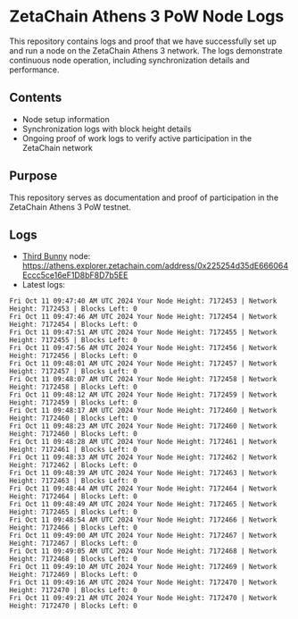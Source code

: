 # ZetaChain Athens 3 PoW Node Logs
This repository contains logs and proof that we have successfully set up and run a node on the ZetaChain Athens 3 network. The logs demonstrate continuous node operation, including synchronization details and performance.

## Contents
- Node setup information
- Synchronization logs with block height details
- Ongoing proof of work logs to verify active participation in the ZetaChain network

## Purpose
This repository serves as documentation and proof of participation in the ZetaChain Athens 3 PoW testnet.

## Logs

- [Third Bunny](https://thirdbunny.xyz/) node: https://athens.explorer.zetachain.com/address/0x225254d35dE666064Eccc5ce16eF1D8bF8D7b5EE
- Latest logs:
```
Fri Oct 11 09:47:40 AM UTC 2024 Your Node Height: 7172453 | Network Height: 7172453 | Blocks Left: 0
Fri Oct 11 09:47:46 AM UTC 2024 Your Node Height: 7172454 | Network Height: 7172454 | Blocks Left: 0
Fri Oct 11 09:47:51 AM UTC 2024 Your Node Height: 7172455 | Network Height: 7172455 | Blocks Left: 0
Fri Oct 11 09:47:56 AM UTC 2024 Your Node Height: 7172456 | Network Height: 7172456 | Blocks Left: 0
Fri Oct 11 09:48:01 AM UTC 2024 Your Node Height: 7172457 | Network Height: 7172457 | Blocks Left: 0
Fri Oct 11 09:48:07 AM UTC 2024 Your Node Height: 7172458 | Network Height: 7172458 | Blocks Left: 0
Fri Oct 11 09:48:12 AM UTC 2024 Your Node Height: 7172459 | Network Height: 7172459 | Blocks Left: 0
Fri Oct 11 09:48:17 AM UTC 2024 Your Node Height: 7172460 | Network Height: 7172460 | Blocks Left: 0
Fri Oct 11 09:48:23 AM UTC 2024 Your Node Height: 7172460 | Network Height: 7172460 | Blocks Left: 0
Fri Oct 11 09:48:28 AM UTC 2024 Your Node Height: 7172461 | Network Height: 7172461 | Blocks Left: 0
Fri Oct 11 09:48:33 AM UTC 2024 Your Node Height: 7172462 | Network Height: 7172462 | Blocks Left: 0
Fri Oct 11 09:48:39 AM UTC 2024 Your Node Height: 7172463 | Network Height: 7172463 | Blocks Left: 0
Fri Oct 11 09:48:44 AM UTC 2024 Your Node Height: 7172464 | Network Height: 7172464 | Blocks Left: 0
Fri Oct 11 09:48:49 AM UTC 2024 Your Node Height: 7172465 | Network Height: 7172465 | Blocks Left: 0
Fri Oct 11 09:48:54 AM UTC 2024 Your Node Height: 7172466 | Network Height: 7172466 | Blocks Left: 0
Fri Oct 11 09:49:00 AM UTC 2024 Your Node Height: 7172467 | Network Height: 7172467 | Blocks Left: 0
Fri Oct 11 09:49:05 AM UTC 2024 Your Node Height: 7172468 | Network Height: 7172468 | Blocks Left: 0
Fri Oct 11 09:49:10 AM UTC 2024 Your Node Height: 7172469 | Network Height: 7172469 | Blocks Left: 0
Fri Oct 11 09:49:16 AM UTC 2024 Your Node Height: 7172470 | Network Height: 7172470 | Blocks Left: 0
Fri Oct 11 09:49:21 AM UTC 2024 Your Node Height: 7172470 | Network Height: 7172470 | Blocks Left: 0
```

